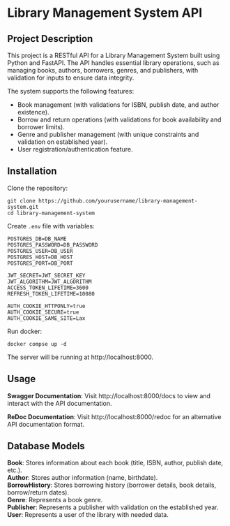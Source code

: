 # Library Management System API

## Project Description
This project is a RESTful API for a Library Management System built using Python and FastAPI. The API handles essential library operations, such as managing books, authors, borrowers, genres, and publishers, with validation for inputs to ensure data integrity.

The system supports the following features:
- Book management (with validations for ISBN, publish date, and author existence). 
- Borrow and return operations (with validations for book availability and borrower limits). 
- Genre and publisher management (with unique constraints and validation on established year). 
- User registration/authentication feature.


## Installation
Clone the repository:

```shell
git clone https://github.com/yourusername/library-management-system.git
cd library-management-system
```
Create `.env` file with variables: 
```shell
POSTGRES_DB=DB_NAME
POSTGRES_PASSWORD=DB_PASSWORD
POSTGRES_USER=DB_USER
POSTGRES_HOST=DB_HOST
POSTGRES_PORT=DB_PORT

JWT_SECRET=JWT_SECRET_KEY
JWT_ALGORITHM=JWT_ALGORITHM
ACCESS_TOKEN_LIFETIME=3600
REFRESH_TOKEN_LIFETIME=10080

AUTH_COOKIE_HTTPONLY=true
AUTH_COOKIE_SECURE=true
AUTH_COOKIE_SAME_SITE=Lax

```

Run docker:

```shell
docker compse up -d
```
The server will be running at http://localhost:8000.

## Usage
**Swagger Documentation**: Visit http://localhost:8000/docs to view and interact with the API documentation.

**ReDoc Documentation**: Visit http://localhost:8000/redoc for an alternative API documentation format.


## Database Models
**Book**: Stores information about each book (title, ISBN, author, publish date, etc.).  
**Author**: Stores author information (name, birthdate).  
**BorrowHistory**: Stores borrowing history (borrower details, book details, borrow/return dates).  
**Genre**: Represents a book genre.  
**Publisher**: Represents a publisher with validation on the established year.  
**User**: Represents a user of the library with needed data.